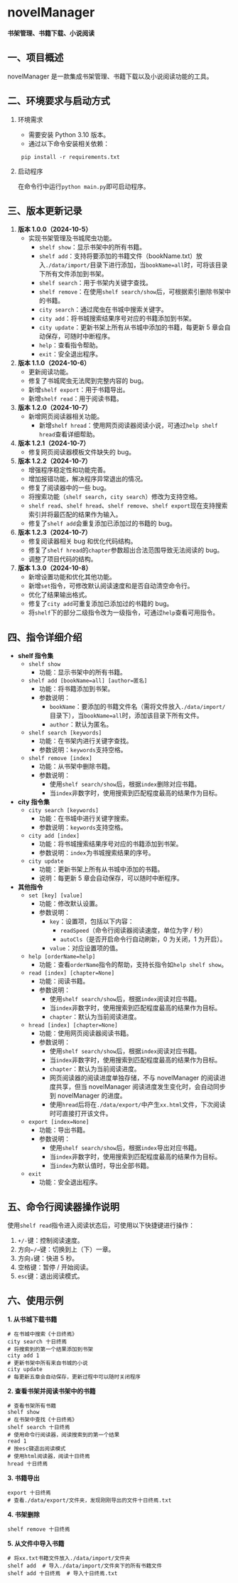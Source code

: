# novelManager
**书架管理、书籍下载、小说阅读**

## 一、项目概述
novelManager 是一款集成书架管理、书籍下载以及小说阅读功能的工具。

## 二、环境要求与启动方式
1. 环境需求
   - 需要安装 Python 3.10 版本。
   - 通过以下命令安装相关依赖：
   ```commandline
    pip install -r requirements.txt
    ```
2. 启动程序

    在命令行中运行`python main.py`即可启动程序。

## 三、版本更新记录
1. **版本 1.0.0（2024-10-5）**
   - 实现书架管理及书城爬虫功能。
     - `shelf show`：显示书架中的所有书籍。
     - `shelf add`：支持将要添加的书籍文件（bookName.txt）放入`./data/import/`目录下进行添加，当`bookName=all`时，可将该目录下所有文件添加到书架。 
     - `shelf search`：用于书架内关键字查找。 
     - `shelf remove`：在使用`shelf search/show`后，可根据索引删除书架中的书籍。 
     - `city search`：通过爬虫在书城中搜索关键字。 
     - `city add`：将书城搜索结果序号对应的书籍添加到书架。 
     - `city update`：更新书架上所有从书城中添加的书籍，每更新 5 章会自动保存，可随时中断程序。 
     - `help`：查看指令帮助。 
     - `exit`：安全退出程序。
2. **版本 1.1.0（2024-10-6）**
   - 更新阅读功能。
   - 修复了书城爬虫无法爬到完整内容的 bug。 
   - 新增`shelf export`：用于书籍导出。 
   - 新增`shelf read`：用于阅读书籍。
3. **版本 1.2.0（2024-10-7）**
   - 新增网页阅读器相关功能。 
     - 新增`shelf hread`：使用网页阅读器阅读小说，可通过`help shelf hread`查看详细帮助。
4. **版本 1.2.1（2024-10-7）**
   - 修复网页阅读器模板文件缺失的 bug。
5. **版本 1.2.2（2024-10-7）**
   - 增强程序稳定性和功能完善。 
   - 增加报错功能，解决程序异常退出的情况。 
   - 修复了阅读器中的一些 bug。 
   - 将搜索功能（`shelf search`，`city search`）修改为支持空格。 
   - `shelf read`、`shelf hread`、`shelf remove`、`shelf export`现在支持搜索索引并将最匹配的结果作为输入。 
   - 修复了`shelf add`会重复添加已添加过的书籍的 bug。
6. **版本 1.2.3（2024-10-7）**
   - 修复阅读器相关 bug 和优化代码结构。
   - 修复了`shelf hread`的`chapter`参数超出合法范围导致无法阅读的 bug。
   - 调整了项目代码的结构。
7. **版本 1.3.0（2024-10-8）**
   - 新增设置功能和优化其他功能。
   - 新增`set`指令，可修改默认阅读速度和是否自动清空命令行。
   - 优化了结果输出格式。
   - 修复了`city add`可重复添加已添加过的书籍的 bug。
   - 将`shelf`下的部分二级指令改为一级指令，可通过`help`查看可用指令。

## 四、指令详细介绍
- **shelf 指令集** 
  - `shelf show `
    - 功能：显示书架中的所有书籍。
  - `shelf add [bookName=all] [author=匿名]`
    - 功能：将书籍添加到书架。 
    - 参数说明：
      - `bookName`：要添加的书籍文件名（需将文件放入`./data/import/`目录下），当`bookName=all`时，添加该目录下所有文件。
      - `author`：默认为匿名。
  - `shelf search [keywords]`
    - 功能：在书架内进行关键字查找。
    - 参数说明：`keywords`支持空格。
  - `shelf remove [index]`
    - 功能：从书架中删除书籍。 
    - 参数说明：
      - 使用`shelf search/show`后，根据`index`删除对应书籍。
      - 当`index`非数字时，使用搜索到匹配程度最高的结果作为目标。
- **city 指令集**
  - `city search [keywords]`
    - 功能：在书城中进行关键字搜索。
    - 参数说明：`keywords`支持空格。
  - `city add [index]`
    - 功能：将书城搜索结果序号对应的书籍添加到书架。
    - 参数说明：`index`为书城搜索结果的序号。
  - `city update`
    - 功能：更新书架上所有从书城中添加的书籍。
    - 说明：每更新 5 章会自动保存，可以随时中断程序。
- **其他指令**
  - `set [key] [value]`
    - 功能：修改默认设置。
    - 参数说明：
      - `key`：设置项，包括以下内容：
        - `readSpeed`（命令行阅读器阅读速度，单位为字 / 秒）
        - `autoCls`（是否开启命令行自动刷新，0 为关闭，1 为开启）。 
      - `value`：对应设置项的值。
  - `help [orderName=help]`
    - 功能：查看`orderName`指令的帮助，支持长指令如`help shelf show`。
  - `read [index] [chapter=None]`
    - 功能：阅读书籍。
    - 参数说明：
      - 使用`shelf search/show`后，根据`index`阅读对应书籍。
      - 当`index`非数字时，使用搜索到匹配程度最高的结果作为目标。
      - `chapter`：默认为当前阅读进度。
  - `hread [index] [chapter=None]`
    - 功能：使用网页阅读器阅读书籍。
    - 参数说明：
      - 使用`shelf search/show`后，根据`index`阅读对应书籍。
      - 当`index`非数字时，使用搜索到匹配程度最高的结果作为目标。
      - `chapter`：默认为当前阅读进度。
      - 网页阅读器的阅读进度单独存储，不与 novelManager 的阅读进度共享，但当 novelManager 阅读进度发生变化时，会自动同步到 novelManager 的进度。
      - 使用`hread`后将在`./data/export/`中产生`xx.html`文件，下次阅读时可直接打开该文件。 
  - `export [index=None]`
    - 功能：导出书籍。
    - 参数说明：
      - 使用`shelf search/show`后，根据`index`导出对应书籍。
      - 当`index`非数字时，使用搜索到匹配程度最高的结果作为目标。
      - 当`index`为默认值时，导出全部书籍。
  - `exit`
    - 功能：安全退出程序。

## 五、命令行阅读器操作说明
使用`shelf read`指令进入阅读状态后，可使用以下快捷键进行操作： 
1. `+/-`键：控制阅读速度。
2. 方向`←/→`键：切换到上（下）一章。
3. 方向`↓`键：快进 5 秒。
4. 空格键：暂停 / 开始阅读。
5. `esc`键：退出阅读模式。

## 六、使用示例
**1. 从书城下载书籍**
```commandline
# 在书城中搜索《十日终焉》
city search 十日终焉
# 将搜索到的第一个结果添加到书架
city add 1
# 更新书架中所有来自书城的小说
city update
# 每更新五章会自动保存，更新过程中可以随时关闭程序
```

**2. 查看书架并阅读书架中的书籍**
```commandline
# 查看书架所有书籍
shelf show
# 在书架中查找《十日终焉》
shelf search 十日终焉
# 使用命令行阅读器，阅读搜索到的第一个结果
read 1
# 按esc键退出阅读模式
# 使用html阅读器，阅读十日终焉
hread 十日终焉
```

**3. 书籍导出**
```commandline
export 十日终焉
# 查看./data/export/文件夹，发现刚刚导出的文件十日终焉.txt
```

**4. 书架删除**
```commandline
shelf remove 十日终焉
```

**5. 从文件中导入书籍**
```commandline
# 将xx.txt书籍文件放入./data/import/文件夹
shelf add  # 导入./data/import/文件夹下的所有书籍文件
shelf add 十日终焉  # 导入十日终焉.txt
```